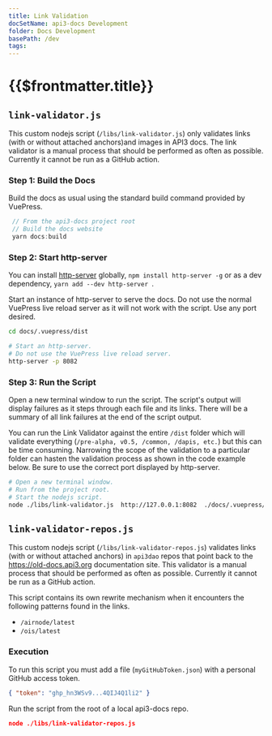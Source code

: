 ```yaml
---
title: Link Validation
docSetName: api3-docs Development
folder: Docs Development
basePath: /dev
tags:
---
```


# {{$frontmatter.title}}

<TocHeader />
<TOC class="table-of-contents" :include-level="[2,3]" />

## `link-validator.js`

This custom nodejs script (`/libs/link-validator.js`) only validates links (with
or without attached anchors)and images in API3 docs. The link validator is a
manual process that should be performed as often as possible. Currently it
cannot be run as a GitHub action.

### Step 1: Build the Docs

Build the docs as usual using the standard build command provided by VuePress.

```js
 // From the api3-docs project root
 // Build the docs website
 yarn docs:build

```

### Step 2: Start http-server

You can install [http-server](https://www.npmjs.com/package/http-server)
globally, `npm install http-server -g` or as a dev dependency,
`yarn add --dev http-server `.

Start an instance of http-server to serve the docs. Do not use the normal
VuePress live reload server as it will not work with the script. Use any port
desired.

```sh
cd docs/.vuepress/dist

# Start an http-server.
# Do not use the VuePress live reload server.
http-server -p 8082
```

### Step 3: Run the Script

Open a new terminal window to run the script. The script's output will display
failures as it steps through each file and its links. There will be a summary of
all link failures at the end of the script output.

You can run the Link Validator against the entire `/dist` folder which will
validate everything (`/pre-alpha, v0.5, /common, /dapis, etc.`) but this can be
time consuming. Narrowing the scope of the validation to a particular folder can
hasten the validation process as shown in the code example below. Be sure to use
the correct port displayed by http-server.

```sh
# Open a new terminal window.
# Run from the project root.
# Start the nodejs script.
node ./libs/link-validator.js  http://127.0.0.1:8082  ./docs/.vuepress/dist/airnode/v0.5
```

## `link-validator-repos.js`

This custom nodejs script (`/libs/link-validator-repos.js`) validates links
(with or without attached anchors) in `api3dao` repos that point back to the
https://old-docs.api3.org documentation site. This validator is a manual process
that should be performed as often as possible. Currently it cannot be run as a
GitHub action.

This script contains its own rewrite mechanism when it encounters the following
patterns found in the links.

- `/airnode/latest`
- `/ois/latest`

### Execution

To run this script you must add a file (`myGitHubToken.json`) with a personal
GitHub access token.

```json
{ "token": "ghp_hn3WSv9...4QIJ4Q1li2" }
```

Run the script from the root of a local api3-docs repo.

```json
node ./libs/link-validator-repos.js
```
